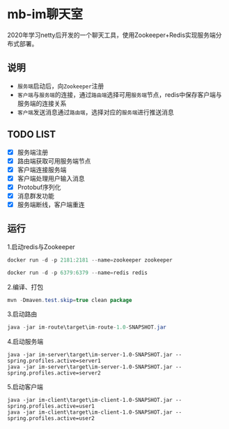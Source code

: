 # mb-im聊天室
2020年学习netty后开发的一个聊天工具，使用Zookeeper+Redis实现服务端分布式部署。

## 说明
-  `服务端`启动后，向`Zookeeper`注册
-  `客户端`与`服务端`的连接，通过`路由端`选择可用`服务端`节点，redis中保存客户端与服务端的连接关系
-  `客户端`发送消息通过`路由端`，选择对应的`服务端`进行推送消息

## TODO LIST
* [x] 服务端注册
* [x] 路由端获取可用服务端节点
* [x] 客户端连接服务端
* [x] 客户端处理用户输入消息
* [x] Protobuf序列化
* [x] 消息群发功能
* [x] 服务端断线，客户端重连

## 运行
1.启动redis与Zookeeper

```java
docker run -d -p 2181:2181 --name=zookeeper zookeeper
```

```java
docker run -d -p 6379:6379 --name=redis redis
```

2.编译、打包

```java
mvn -Dmaven.test.skip=true clean package
```
3.启动路由
```java
java -jar im-route\target\im-route-1.0-SNAPSHOT.jar
```
4.启动服务端
```
java -jar im-server\target\im-server-1.0-SNAPSHOT.jar --spring.profiles.active=server1
java -jar im-server\target\im-server-1.0-SNAPSHOT.jar --spring.profiles.active=server2
```
5.启动客户端
```
java -jar im-client\target\im-client-1.0-SNAPSHOT.jar --spring.profiles.active=user1
java -jar im-client\target\im-client-1.0-SNAPSHOT.jar --spring.profiles.active=user2
```
